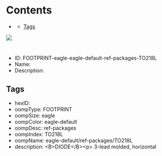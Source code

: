 



Contents
========

* [](#)
	* [Tags](#tags)
  
![][im]
# 

- ID: FOOTPRINT-eagle-eagle-default-ref-packages-TO218L
- Name: 
- Description: 

## Tags

- hexID: 
- oompType: FOOTPRINT
- oompSize: eagle
- oompColor: eagle-default
- oompDesc: ref-packages
- oompIndex: TO218L
- oompName: eagle-default/ref-packages/TO218L
- description: &lt;B&gt;DIODE&lt;/B&gt;&lt;p&gt;&#xD;
3-lead molded, horizontal



[im]: image.png

